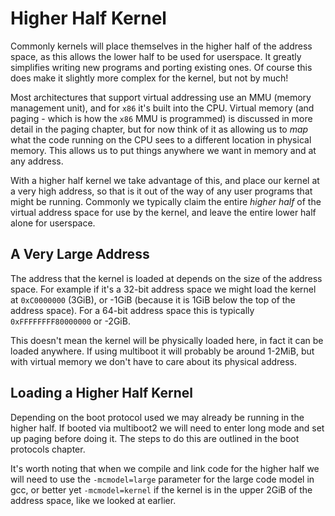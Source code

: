 # Higher Half Kernel

Commonly kernels will place themselves in the higher half of the address space, as this allows the lower half to be used for userspace. It greatly simplifies writing new programs and porting existing ones. Of course this does make it slightly more complex for the kernel, but not by much!

Most architectures that support virtual addressing use an MMU (memory management unit), and for `x86` it's built into the CPU. Virtual memory (and paging - which is how the `x86` MMU is programmed) is discussed in more detail in the paging chapter, but for now think of it as allowing us to *map* what the code running on the CPU sees to a different location in physical memory. This allows us to put things anywhere we want in memory and at any address.

With a higher half kernel we take advantage of this, and place our kernel at a very high address, so that is it out of the way of any user programs that might be running. Commonly we typically claim the entire *higher half* of the virtual address space for use by the kernel, and leave the entire lower half alone for userspace.

## A Very Large Address

The address that the kernel is loaded at depends on the size of the address space. For example if it's a 32-bit address space we might load the kernel at `0xC0000000` (3GiB), or -1GiB (because it is 1GiB below the top of the address space). For a 64-bit address space this is typically `0xFFFFFFFF80000000` or -2GiB.

This doesn't mean the kernel will be physically loaded here, in fact it can be loaded anywhere. If using multiboot it will probably be around 1-2MiB, but with virtual memory we don't have to care about its physical address.

## Loading a Higher Half Kernel

Depending on the boot protocol used we may already be running in the higher half. If booted via multiboot2 we will need to enter long mode and set up paging before doing it. The steps to do this are outlined in the boot protocols chapter.

It's worth noting that when we compile and link code for the higher half we will need to use the `-mcmodel=large` parameter for the large code model in gcc, or better yet `-mcmodel=kernel` if the kernel is in the upper 2GiB of the address space, like we looked at earlier.
